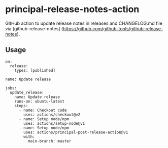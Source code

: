 # principal-release-notes-action

GitHub action to update release notes in releases and CHANGELOG.md file via [github-release-notes] (https://github.com/github-tools/github-release-notes).

## Usage

```
on:
  release:
    types: [published]

name: Update release

jobs:
  update_release:
    name: Update release
    runs-on: ubuntu-latest
    steps:
      - name: Checkout code
        uses: actions/checkout@v2
      - name: Setup node/npm
        uses: actions/setup-node@v1
      - name: Setup node/npm
        uses: actions/principal-post-release-action@v1
        with:
          main-branch: master
```